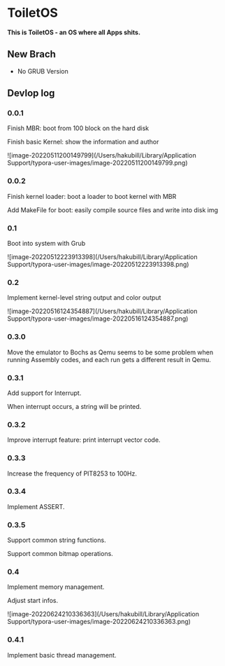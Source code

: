 # ToiletOS

**This is ToiletOS - an OS where all Apps shits.**

## New Brach

- No GRUB Version

## Devlop log

### 0.0.1

Finish MBR: boot from 100 block on the hard disk

Finish basic Kernel: show the information and author

![image-20220511200149799](/Users/hakubill/Library/Application Support/typora-user-images/image-20220511200149799.png)

### 0.0.2

Finish kernel loader:  boot a loader to boot kernel with MBR

Add MakeFile for boot: easily compile source files and write into disk img

### 0.1

Boot into system with Grub

![image-20220512223913398](/Users/hakubill/Library/Application Support/typora-user-images/image-20220512223913398.png)

### 0.2

Implement kernel-level string output and color output

![image-20220516124354887](/Users/hakubill/Library/Application Support/typora-user-images/image-20220516124354887.png)

### 0.3.0

Move the emulator to Bochs as Qemu seems to be some problem when running Assembly codes, and each run gets a different result in Qemu.

### 0.3.1

Add support for Interrupt.

When interrupt occurs, a string will be printed.

### 0.3.2

Improve interrupt feature: print interrupt vector code.

### 0.3.3

Increase the frequency of PIT8253 to 100Hz.

### 0.3.4

Implement ASSERT.

### 0.3.5

Support common string functions.

Support common bitmap operations.

### 0.4

Implement memory management.

Adjust start infos.

![image-20220624210336363](/Users/hakubill/Library/Application Support/typora-user-images/image-20220624210336363.png)

### 0.4.1 

Implement basic thread management.
